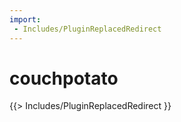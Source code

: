 ```yaml
---
import:
 - Includes/PluginReplacedRedirect
---
```


# couchpotato

{{> Includes/PluginReplacedRedirect }}
